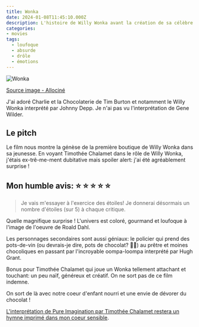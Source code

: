 ```yaml
---
title: Wonka
date: 2024-01-08T11:45:10.000Z
description: L'histoire de Willy Wonka avant la création de sa célèbre chocolaterie ...
categories:
- movies
tags:
  - loufoque
  - absurde
  - drôle
  - émotions
---
```




![Wonka](https://fr.web.img2.acsta.net/c_310_420/pictures/23/12/05/14/56/1249162.jpg)

[Source image - Allociné](https://www.allocine.fr/film/fichefilm_gen_cfilm=251105.html)

J'ai adoré Charlie et la Chocolaterie de Tim Burton et notamment le Willy Wonka interprété par Johnny Depp. Je n'ai pas vu l'interprétation de Gene Wilder.

## Le pitch

Le film nous montre la génèse de la première boutique de Willy Wonka dans sa jeunesse. En voyant Timothée Chalamet dans le rôle de Willy Wonka, j'étais ex-trê-me-ment dubitative mais spoiler alert: j'ai été agréablement surprise !

## Mon humble avis: ⭐️ ⭐️ ⭐️ ⭐️ ⭐️

> Je vais m'essayer à l'exercice des étoiles! Je donnerai désormais un nombre d'étoiles (sur 5) à chaque critique.

Quelle magnifique surprise ! L'univers est coloré, gourmand et loufoque à l'image de l'oeuvre de Roald Dahl.

Les personnages secondaires sont aussi géniaux: le policier qui prend des pots-de-vin (ou devrais-je dire, pots de chocolat? 🍫😋) au prêtre et moines chocoliques en passant par l'incroyable oompa-loompa interprété par Hugh Grant.

Bonus pour Timothée Chalamet qui joue un Wonka tellement attachant et touchant: un peu naïf, généreux et créatif. On ne sort pas de ce film indemne.

On sort de là avec notre coeur d'enfant nourri et une envie de dévorer du chocolat !

[L'interprétation de Pure Imagination par Timothée Chalamet restera un hymne imprimé dans mon coeur sensible](https://open.spotify.com/intl-fr/track/1m9TZ1dpYEQnczSsI6z9Ku?si=9fa8f6d769e84ca7).

